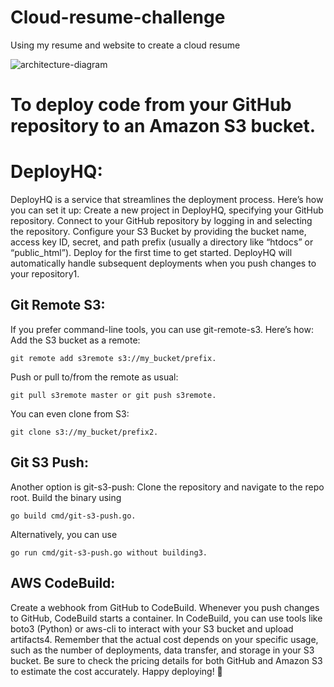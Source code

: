 # Cloud-resume-challenge
Using my resume and website to create a cloud resume

![architecture-diagram](https://github.com/gaiyejumo/cloud-resume-challenge/assets/41402706/baeb9d90-5ac6-46b8-9994-92d68b76c8a7)

# To deploy code from your GitHub repository to an Amazon S3 bucket.
# DeployHQ:
DeployHQ is a service that streamlines the deployment process. Here’s how you can set it up:
Create a new project in DeployHQ, specifying your GitHub repository.
Connect to your GitHub repository by logging in and selecting the repository.
Configure your S3 Bucket by providing the bucket name, access key ID, secret, and path prefix (usually a directory like “htdocs” or “public_html”).
Deploy for the first time to get started.
DeployHQ will automatically handle subsequent deployments when you push changes to your repository1.

## Git Remote S3:
If you prefer command-line tools, you can use git-remote-s3. Here’s how:
Add the S3 bucket as a remote: 
```
git remote add s3remote s3://my_bucket/prefix.
```
Push or pull to/from the remote as usual: 
```
git pull s3remote master or git push s3remote.
```
You can even clone from S3: 
```
git clone s3://my_bucket/prefix2.
```

## Git S3 Push:
Another option is git-s3-push:
Clone the repository and navigate to the repo root.
Build the binary using 
```
go build cmd/git-s3-push.go.
```
Alternatively, you can use 
```
go run cmd/git-s3-push.go without building3.
```

## AWS CodeBuild:
Create a webhook from GitHub to CodeBuild.
Whenever you push changes to GitHub, CodeBuild starts a container.
In CodeBuild, you can use tools like boto3 (Python) or aws-cli to interact with your S3 bucket and upload artifacts4.
Remember that the actual cost depends on your specific usage, such as the number of deployments, data transfer, and storage in your S3 bucket. 
Be sure to check the pricing details for both GitHub and Amazon S3 to estimate the cost accurately. 
Happy deploying! 🚀
